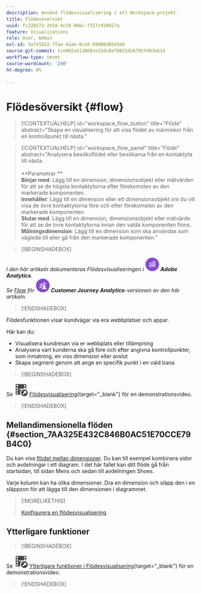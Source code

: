 ```yaml
---
description: Använd flödesvisualisering i ett Workspace-projekt.
title: Flödesöversikt
uuid: fc22b573-2d18-4c29-866c-f317c920d27a
feature: Visualizations
role: User, Admin
exl-id: 3a7d1552-7fae-41ae-8ca5-89800d05d3d4
source-git-commit: 1ce002a513860ce15dc8a70825d26795fd93eb1d
workflow-type: tm+mt
source-wordcount: '290'
ht-degree: 0%

---
```


# Flödesöversikt {#flow}

<!-- markdownlint-disable MD034 -->

>[!CONTEXTUALHELP]
>id="workspace_flow_button"
>title="Flöde"
>abstract="Skapa en visualisering för att visa flödet av människor från en kontrollpunkt till nästa."

>[!CONTEXTUALHELP]
>id="workspace_flow_panel"
>title="Flöde"
>abstract="Analysera besöksflödet eller besökarna från en kontaktyta till nästa.<br/><br/>**Parametrar **<br/>**Börjar med**: Lägg till en dimension, dimensionsobjekt eller mätvärden för att se de högsta kontaktytorna efter förekomsten av den markerade komponenten.<br/>**Innehåller**: Lägg till en dimension eller ett dimensionsobjekt om du vill visa de övre kontaktytorna före och efter förekomsten av den markerade komponenten.<br/>**Slutar med**: Lägg till en dimension, dimensionsobjekt eller mätvärde för att se de övre kontaktytorna innan den valda komponenten finns.<br/>**Målningsdimension**: Lägg till en dimension som ska användas som vägleda till eller gå från den markerade komponenten."

<!-- markdownlint-enable MD034 -->


>[!BEGINSHADEBOX]

_I den här artikeln dokumenteras Flödesvisualiseringen i_ ![AdobeAnalytics](/help/assets/icons/AdobeAnalytics.svg) _**Adobe Analytics**._<br/>_Se [Flow](https://experienceleague.adobe.com/en/docs/analytics-platform/using/cja-workspace/visualizations/flow/flow) för_ ![CustomerJourneyAnalytics](/help/assets/icons/CustomerJourneyAnalytics.svg) _**Customer Journey Analytics**-versionen av den här artikeln._

>[!ENDSHADEBOX]

Flödesfunktionen visar kundvägar via era webbplatser och appar.

Här kan du:

* Visualisera kundresan via er webbplats eller tillämpning
* Analysera vart kunderna ska gå före och efter angivna kontrollpunkter, som inmatning, en viss dimension eller avslut
* Skapa segment genom att ange en specifik punkt i en vald bana


>[!BEGINSHADEBOX]

Se ![VideoCheckedOut](/help/assets/icons/VideoCheckedOut.svg) [Flödesvisualisering](https://video.tv.adobe.com/v/344222?quality=12&learn=on){target="_blank"} för en demonstrationsvideo.

>[!ENDSHADEBOX]


## Mellandimensionella flöden {#section_7AA325E432C846B0AC51E70CCE79B4C0}

Du kan visa [flödet mellan dimensioner](/help/analyze/analysis-workspace/visualizations/c-flow/multi-dimensional-flow.md). Du kan till exempel kombinera sidor och avdelningar i ett diagram. I det här fallet kan ditt flöde gå från startsidan, till sidan Mens och sedan till avdelningen Shoes.

Varje kolumn kan ha olika dimensioner. Dra en dimension och släpp den i en släppzon för att lägga till den dimensionen i diagrammet.

>[!MORELIKETHIS]
>
>[Konfigurera en flödesvisualisering](/help/analyze/analysis-workspace/visualizations/c-flow/create-flow.md).
>


## Ytterligare funktioner

>[!BEGINSHADEBOX]

Se ![VideoCheckedOut](/help/assets/icons/VideoCheckedOut.svg) [Ytterligare funktioner i Flödesvisualisering](https://video.tv.adobe.com/v/24044?quality=12&learn=on){target="_blank"} för en demonstrationsvideo.

>[!ENDSHADEBOX]


